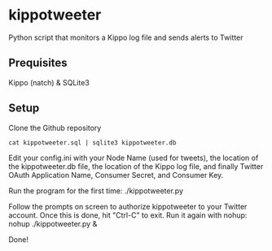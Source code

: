 kippotweeter
============

Python script that monitors a Kippo log file and sends alerts to Twitter

Prequisites
-------------------------

Kippo (natch) & SQLite3


Setup
-------------------------
Clone the Github repository

    cat kippotweeter.sql | sqlite3 kippotweeter.db

Edit your config.ini with your Node Name (used for tweets), the location of the kippotweeter.db file, the location of the Kippo log file, and finally Twitter OAuth Application Name, Consumer Secret, and Consumer Key. 

Run the program for the first time:
    ./kippotweeter.py

Follow the prompts on screen to authorize kippotweeter to your Twitter account. Once this is done, hit "Ctrl-C" to exit.
Run it again with nohup:
    nohup ./kippotweeter.py &

Done!
